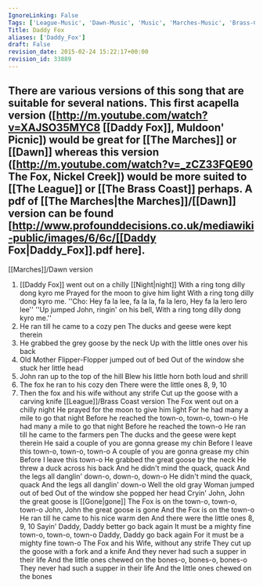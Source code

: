 ```yaml
---
IgnoreLinking: False
Tags: ['League-Music', 'Dawn-Music', 'Music', 'Marches-Music', 'Brass-Coast-Music']
Title: Daddy Fox
aliases: ['Daddy_Fox']
draft: False
revision_date: 2015-02-24 15:22:17+00:00
revision_id: 33889
---
```


There are various versions of this song that are suitable for several nations. 
This first acapella version ([http://m.youtube.com/watch?v=XAJSO35MYC8 [[Daddy Fox]], Muldoon' Picnic]) would be great for [[The Marches]] or [[Dawn]] whereas this version ([http://m.youtube.com/watch?v=_zCZ33FQE90 The Fox, Nickel Creek]) would be more suited to [[The League]] or [[The Brass Coast]] perhaps.
A pdf of [[The Marches|the Marches]]/[[Dawn]] version can be found [http://www.profounddecisions.co.uk/mediawiki-public/images/6/6c/[[Daddy Fox|Daddy_Fox]].pdf here]. 
---------
[[Marches]]/Dawn version
1. [[Daddy Fox]] went out on a chilly [[Night|night]]
With a ring tong dilly dong kyro me
Prayed for the moon to give him light
With a ring tong dilly dong kyro me.
''Cho: Hey fa la lee, fa la la, fa la lero, Hey fa la lero lero lee''
''Up jumped John, ringin' on his bell, With a ring tong dilly dong kyro me.''
2. He ran till he came to a cozy pen
The ducks and geese were kept therein
3. He grabbed the grey goose by the neck
Up with the little ones over his back
4. Old Mother Flipper-Flopper jumped out of bed
Out of the window she stuck her little head
5. John ran up to the top of the hill
Blew his little horn both loud and shrill
6. The fox he ran to his cozy den
There were the little ones 8, 9, 10
7. Then the fox and his wife without any strife
Cut up the goose with a carving knife
[[League]]/Brass Coast version
The Fox went out on a chilly night 
He prayed for the moon to give him light 
For he had many a mile to go that night 
Before he reached the town-o, town-o, town-o 
He had many a mile to go that night 
Before he reached the town-o 
He ran till he came to the farmers pen 
The ducks and the geese were kept therein 
He said a couple of you are gonna grease my chin 
Before I leave this town-o, town-o, town-o 
A couple of you are gonna grease my chin 
Before I leave this town-o 
He grabbed the great goose by the neck 
He threw a duck across his back 
And he didn't mind the quack, quack 
And the legs all danglin' down-o, down-o, down-o 
He didn't mind the quack, quack 
And the legs all danglin' down-o 
Well the old gray Woman jumped out of bed 
Out of the window she popped her head 
Cryin' John, John the great goose is [[Gone|gone]] 
The Fox is on the town-o, town-o, town-o 
John, John the great goose is gone 
And the Fox is on the town-o 
He ran till he came to his nice warm den 
And there were the little ones 8, 9, 10 
Sayin' Daddy, Daddy better go back again 
It must be a mighty fine town-o, town-o, town-o 
Daddy, Daddy go back again 
For it must be a mighty fine town-o 
The Fox and his Wife, without any strife 
They cut up the goose with a fork and a knife 
And they never had such a supper in their life 
And the little ones chewed on the bones-o, bones-o, bones-o 
They never had such a supper in their life 
And the little ones chewed on the bones